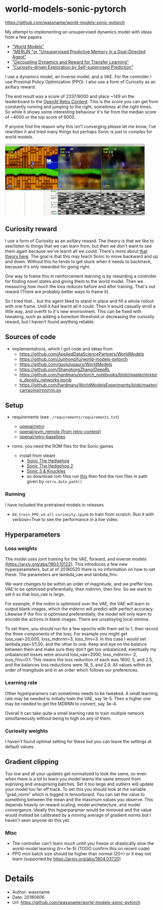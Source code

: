 # world-models-sonic-pytorch

https://github.com/wassname/world-models-sonic-pytorch

My attempt to implementing an unsupervised dynamics model with ideas from a few papers
- ["World Models"](https://arxiv.org/abs/1803.10122)
- ["MERLIN "or "Unsupervised Predictive Memory in a Goal-Directed Agent"](https://arxiv.org/abs/1803.10760 )
- ["Decoupling Dynamics and Reward for Transfer Learning"](https://arxiv.org/abs/1804.10689)
- ["Curiosity-driven Exploration by Self-supervised Prediction"](https://arxiv.org/abs/1705.05363)

I use a dynamics model, an inverse model, and a VAE. For the controller I use Proximal Policy Optimization (PPO). I also use a form of Curiosity as an axillary reward.

The end result was a score of 2337/9000 and place ~149 on the leaderboard to the [OpenAI Retro Content](https://contest.openai.com/). This is the score you can get from constantly running and jumping to the right, sometimes at the right times. So while it shows some interesting behaviour it's far from the median score of ~4000 or the top score of 6000.

If anyone find the reason why this isn't converging please let me know, I've rewritten it and tried many things but perhaps Sonic is just to complex for world models.

![](docs/img/visualization.gif)

## Curiosity reward

I use a form of Curiosity as an axillary reward. The theory is that we like to see/listen to things that we can learn from, but then we don't want to see them again because we've learnt all we could. There's more about [that theory here](http://people.idsia.ch/~juergen/creativity.html). The goal is that this may teach Sonic to move backward and up and down. Without this he tends to get stuck when it needs to backtrack, because it's only rewarded for going right.

One way to frame this in reinforcement learning is by rewarding a controller for finding novel states and giving them to the world model. Then we measuring how much the loss reduces before and after training. That's out reward (There are probably better ways to frame it).

So I tried that... but the agent liked to stand in place and fill a whole rollout with one frame. Until it had learnt all it could. Then it would casually stroll a little way, and overfit to it's new environment. This can be fixed with tweaking, such as adding a boredom threshold or decreasing the curiosity reward, but I haven't found anything reliable.

## Sources of code

- implementations, which I got code and ideas from
    - https://github.com/AppliedDataSciencePartners/WorldModels
    - https://github.com/JunhongXu/world-models-pytorch
    - https://github.com/goolulusaurs/WorldModels
    - https://github.com/ShangtongZhang/DeepRL
    - https://github.com/hardmaru/pytorch_notebooks/blob/master/mixture_density_networks.ipynb
    - https://github.com/hardmaru/WorldModelsExperiments/blob/master/carracing/rnn/rnn.py


## Setup

- requirements (see `./requirements/requirements.txt`)
    - [openai/retro](https://github.com/openai/retro)
    - [openai/gym_remote (from retro-contest)](https://github.com/openai/retro-contest)
    - [openai/retro-baselines](https://github.com/openai/retro-baselines/blob/master/agents/ppo2.docker)

- roms: you need the ROM files for the Sonic games
    - install from steam
        - [Sonic The Hedgehog](http://store.steampowered.com/app/71113/Sonic_The_Hedgehog/)
        - [Sonic The Hedgehog 2](http://store.steampowered.com/app/71163/Sonic_The_Hedgehog_2/)
        - [Sonic 3 & Knuckles](http://store.steampowered.com/app/71162/Sonic_3__Knuckles/)
        - so download rom files run [this](https://github.com/openai/retro/blob/master/retro/scripts/import_sega_classics.py) then find the rom files in path given by `retro.data_path()`

### Running

I have included the pretrained models in releases

- `04_train_PPO_v4-all-curiosity.ipynb` to train from scratch. Run it with verbose=True to see the performance in a live video.

## Hyperparameters

### Loss weights

The model uses joint training for the VAE, forward, and inverse models (https://arxiv.org/abs/1803.10122). This introduces a few new hyperperameters, but at of 20180520 there is no information on how to set these. The parameters are lambda_vae and lambda_finv.

We want changes to be within an order of magnitude, and we preffer loss VAE to be optimised preferentially, then mdnrnn, then finv. So we want to set it so that loss_vae is large.

For example, if the mdnn is optimised over the VAE, the VAE will learn to output blank images, which the mdnrnn will predict with perfect accuracy. Likewise if the finv is optimised preferentially, the model will only learn to encode the actions in blank images. There are unsatisying local minima.

To set them, you should run for a few epochs with them set to 1, then record the three components of the loss. For example you might get loss_vae=20,000, loss_mdnrnn=3, loss_finv=3. In this case I would set lambda_vae=1/1,00, and the other to one. Keep and eye on the balance between them and make sure they don't get too unbalanced, eventually my unbalanced losses were around loss_vae=2000, loss_mdnrnn=-2, loss_finv=0.1. This means the loss reduction of each was 1800, 5, and 2.5, and the balances loss reductions were 18, 5, and 2.9. All values within an order of mangitude and in an order which follows our preferences.

### Learning rate

Other hyperparamers can sometimes needs to be tweaked. A small learning rate may be needed to initially train the VAE, say 1e-5. Then a higher one may be needed to get the MDRNN to convert, say 3e-4.

Overall it can take quite a small learning rate to train multiple network simultaneously without being to high on any of them.

### Curiosity weights

I haven't found optimal setting for these but you can leave the settings at default values.

## Gradient clipping

Too low and all your updates get normalized to look the same, so even when there is a lot to learn you model learns the same amount from suprising and unsuprising batches. Set it too large and outliers will update your model too far off track. To set this you should look at the variable "grad_norm" which is logged in tensorboard. You can set the value to something between the mean and the maximum values you observe. This depends heavily on reward scaling, model archetecture, and model convergance. Ideally this hyperparamer would be removed and the value would instead be calibrated by a moving average of gradient norms but I haven't seen anyone do this yet.

### Misc

- The controller can't learn much untill you freeze or drastically slow the world-model learning (lr<<1e-5) (TODO confirm this on recent code)
- PPO mini batch size should be higher than normal (20+) or it may not learn (supported by https://arxiv.org/abs/1804.03720)

# Details

- Author: wassname <world-models-sonic-pytorch at wassname dot org>
- Date: 20180606
- Url: https://github.com/wassname/world-models-sonic-pytorch
